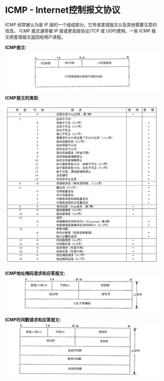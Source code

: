 # ICMP - Internet控制报文协议

ICMP 经常被认为是 IP 层的一个组成部分。它传递差错报文以及其他需要注意的信息。 ICMP 报文通常被 IP 层或更高层协议(TCP 或 UDP)使用。一些 ICMP 报文把差错报文返回给用户进程。

**ICMP报文:**

![](/tcp_ip/images/icmp01.jpeg)

**ICMP报文的类型:**

![](/tcp_ip/images/icmp02.jpeg)

**ICMP地址掩码请求和应答报文:**
![](/tcp_ip/images/icmp03.jpeg)

**ICMP时间戳请求和应答报文:**
![](/tcp_ip/images/icmp04.jpeg)

